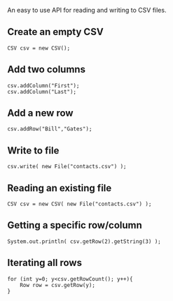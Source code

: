 An easy to use API for reading and writing to CSV files.

Create an empty CSV
--------------------------------------------------------------------------------

    CSV csv = new CSV();
    
Add two columns
--------------------------------------------------------------------------------

    csv.addColumn("First");
    csv.addColumn("Last");
    
Add a new row
--------------------------------------------------------------------------------

    csv.addRow("Bill","Gates");

Write to file
--------------------------------------------------------------------------------

    csv.write( new File("contacts.csv") );
    
Reading an existing file
--------------------------------------------------------------------------------

    CSV csv = new CSV( new File("contacts.csv") );

Getting a specific row/column
--------------------------------------------------------------------------------

    System.out.println( csv.getRow(2).getString(3) );

Iterating all rows
--------------------------------------------------------------------------------

    for (int y=0; y<csv.getRowCount(); y++){
        Row row = csv.getRow(y);
    }



